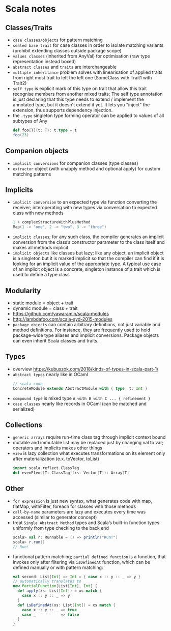 # Scala notes

## Classes/Traits
- `case classes/objects` for pattern matching
- `sealed base trait` for case classes in order to isolate matching variants (prohibit extending classes outside package scope)
- `values classes` (inherited from AnyVal) for optimisation (raw type representation instead boxed)
- `abstract classes` and `traits` are interchangeable
- `multiple inheritance` problem solves with linearisation of applied traits from right most trait to left the left one (SomeClass with Trait1 with Trait2)
- `self type` is explicit mark of this type on trait that allow this trait recognise members from another mixed traits; The self type annotation is just declaring that this type needs to extend / implement the annotated type, but it doesn't extend it yet. It lets you "inject" the extension, thus supports dependency injection.
- the `.type` singleton type forming operator can be applied to values of all subtypes of Any
  ```scala
  def foo[T](t: T): t.type = t
  foo(23)
  ```

## Companion objects
- `implicit conversions` for companion classes (type classes)
- `extractor` object (with unapply method and optional apply) for custom matching patterns

## Implicits
- `implicit conversion` to an expected type via function
converting the receiver; interoperating with new types via conversation to expected class with new methods
  ```scala
  1 + complexStructureWithPlusMethod
  Map(1 -> "one", 2 -> "two", 3 -> "three")
  ```
- `implicit classes`; for any such class, the compiler generates an implicit conversion from the class’s constructor parameter to the class itself and makes all methods implicit
- `implicit objects` like classes but lazy; like any object, an implicit object is a singleton but it is marked implicit so that the compiler can find if it is looking for an implicit value of the appropriate type. A typical use case of an implicit object is a concrete, singleton instance of a trait which is used to define a type class

## Modularity
- static module = object + trait
- dynamic module = class + trait
- https://github.com/yawaramin/scala-modules
- http://lambdafoo.com/scala-syd-2015-modules
- `package objects` can contain arbitrary definitions, not just variable and method definitions. For instance, they are frequently used to hold package-wide type aliases and implicit conversions. Package objects can even inherit Scala classes and traits.

## Types
- overview https://kubuszok.com/2018/kinds-of-types-in-scala-part-1/
- `abstract types` nearly like in OCaml
  ```scala
  // scala code
  ConcreteModule extends AbstractModule with { type  t: Int }
  ```
- `compound type` is mixed type `A with B with C ... { refinement }`
- `case classes` nearly like records in OCaml (can be matched and serialized)

## Collections
- `generic arrays` require run-time class tag through implicit context bound
- mutable and immutable list may be replaced just by changing val to var; operators and implicits makes other things
- `view` is lazy collection what executes transformations on its element only after materialization (e.x. toVector, toList)
    ```scala
    import scala.reflect.ClassTag
    def evenElems[T: ClassTag](xs: Vector[T]): Array[T]
    ```
## Other
- `for expression` is just new syntax, what generates code with map, flatMap, withFilter, foreach for classes with those methods
- `call-by-name` parameters are lazy and executes every time was accessed (similar to generator concept)
- treat `Single Abstract Method` types and Scala’s built-in function types uniformly from type checking to the back end
  ```scala
  scala> val r: Runnable = () => println("Run!")
  scala> r.run()
  // Run!
  ```
- functional pattern matching; `partial defined function` is a function, that invokes only after filtering via `isDefinedAt` function, which can be defined manually or with pattern matching:
  ```scala
  val second: List[Int] => Int = { case x :: y :: _ => y }
  // automatically translates to
  new PartialFunction[List[Int], Int] {
    def apply(xs: List[Int]) = xs match {
      case x :: y :: _ => y
    }
    def isDefinedAt(xs: List[Int]) = xs match {
      case x :: y :: _ => true
      case _           => false
    }
  }
  ```
